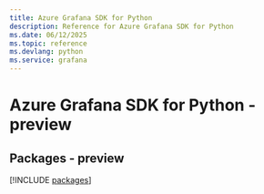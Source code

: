```yaml
---
title: Azure Grafana SDK for Python
description: Reference for Azure Grafana SDK for Python
ms.date: 06/12/2025
ms.topic: reference
ms.devlang: python
ms.service: grafana
---
```

# Azure Grafana SDK for Python - preview
## Packages - preview
[!INCLUDE [packages](grafana-index.md)]